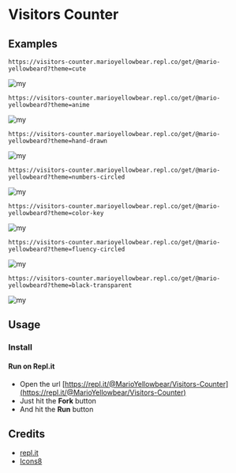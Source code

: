# Visitors Counter

## Examples

```
https://visitors-counter.marioyellowbear.repl.co/get/@mario-yellowbeard?theme=cute
```
![my](https://visitors-counter.marioyellowbear.repl.co/get/@mario-yellowbeard?theme=cute)

```
https://visitors-counter.marioyellowbear.repl.co/get/@mario-yellowbeard?theme=anime
```
![my](https://visitors-counter.marioyellowbear.repl.co/get/@mario-yellowbeard?theme=anime)

```
https://visitors-counter.marioyellowbear.repl.co/get/@mario-yellowbeard?theme=hand-drawn
```
![my](https://visitors-counter.marioyellowbear.repl.co/get/@mario-yellowbeard?theme=hand-drawn)

```
https://visitors-counter.marioyellowbear.repl.co/get/@mario-yellowbeard?theme=numbers-circled
```
![my](https://visitors-counter.marioyellowbear.repl.co/get/@mario-yellowbeard?theme=numbers-circled)

```
https://visitors-counter.marioyellowbear.repl.co/get/@mario-yellowbeard?theme=color-key
```
![my](https://visitors-counter.marioyellowbear.repl.co/get/@mario-yellowbeard?theme=color-key)

```
https://visitors-counter.marioyellowbear.repl.co/get/@mario-yellowbeard?theme=fluency-circled
```
![my](https://visitors-counter.marioyellowbear.repl.co/get/@mario-yellowbeard?theme=fluency-circled)

```
https://visitors-counter.marioyellowbear.repl.co/get/@mario-yellowbeard?theme=black-transparent
```
![my](https://visitors-counter.marioyellowbear.repl.co/get/@mario-yellowbeard?theme=black-transparent)

## Usage

### Install

#### Run on Repl.it

- Open the url [https://repl.it/@MarioYellowbear/Visitors-Counter](https://repl.it/@MarioYellowbear/Visitors-Counter)
- Just hit the **Fork** button
- And hit the **Run** button


## Credits

*   [repl.it](https://repl.it/)
*   [Icons8](https://icons8.com/icons/set/star)
